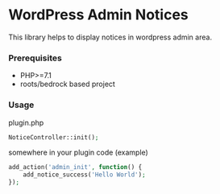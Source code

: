 # WordPress Admin Notices

This library helps to display notices in wordpress admin area.

### Prerequisites

* PHP>=7.1
* roots/bedrock based project

### Usage
plugin.php
```php
NoticeController::init();
```

somewhere in your plugin code (example)
```php
add_action('admin_init', function() {
    add_notice_success('Hello World');
});
```